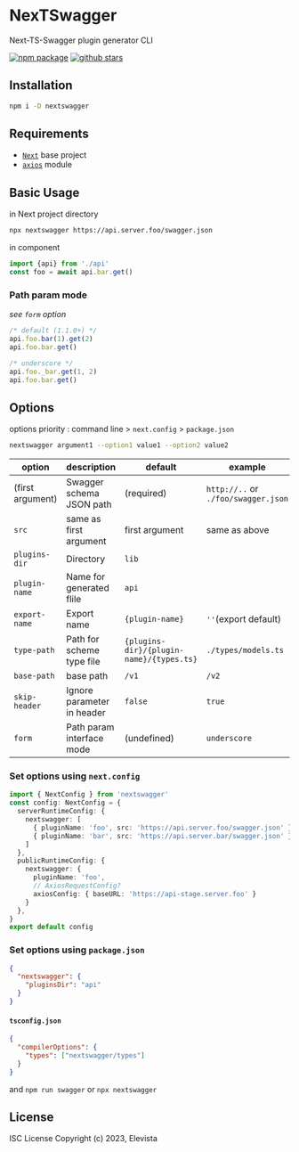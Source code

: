 # NexTSwagger
Next-TS-Swagger plugin generator CLI

[![npm package](https://img.shields.io/npm/v/nextswagger.svg?maxAge=2592000&style=flat-square)](https://www.npmjs.com/package/nextswagger)
[![github stars](https://img.shields.io/github/stars/Elevista/nextswagger?style=social)](https://github.com/Elevista/nextswagger)

## Installation
```sh
npm i -D nextswagger
```

## Requirements
- [`Next`](https://nextjs.org) base project
- [`axios`](https://www.npmjs.com/package/axios) module

## Basic Usage
in Next project directory
```sh
npx nextswagger https://api.server.foo/swagger.json
```
in component
```js
import {api} from './api'
const foo = await api.bar.get()
```

### Path param mode

*see `form` option*

```js
/* default (1.1.0+) */
api.foo.bar(1).get(2)
api.foo.bar.get()

/* underscore */
api.foo._bar.get(1, 2)
api.foo.bar.get()
```

## Options

options priority : command line > `next.config` > `package.json`

```sh
nextswagger argument1 --option1 value1 --option2 value2
```

| option           | description                | default                                  | example                             |
|------------------|----------------------------|------------------------------------------|-------------------------------------|
| (first argument) | Swagger schema JSON path   | (required)                               | `http://..` or `./foo/swagger.json` |
| `src`            | same as first argument     | first argument                           | same as above                       |
| `plugins-dir`    | Directory                  | `lib`                                    |                                     |
| `plugin-name`    | Name for generated flile   | `api`                                    |                                     |
| `export-name`    | Export name                | `{plugin-name}`                          | `''`(export default)                |
| `type-path`      | Path for scheme type file  | `{plugins-dir}/{plugin-name}/{types.ts}` | `./types/models.ts`                 |
| `base-path`      | base path                  | `/v1`                                    | `/v2`                               |
| `skip-header`    | Ignore parameter in header | `false`                                  | `true`                              |
| `form`           | Path param interface mode  | (undefined)                              | `underscore`                        |

### Set options using `next.config`

```ts
import { NextConfig } from 'nextswagger'
const config: NextConfig = {
  serverRuntimeConfig: {
    nextswagger: [
      { pluginName: 'foo', src: 'https://api.server.foo/swagger.json' },
      { pluginName: 'bar', src: 'https://api.server.bar/swagger.json' }
    ]
  },
  publicRuntimeConfig: {
    nextswagger: {
      pluginName: 'foo',
      // AxiosRequestConfig?
      axiosConfig: { baseURL: 'https://api-stage.server.foo' }
    }
  },
}
export default config
```

### Set options using `package.json`
```json
{
  "nextswagger": {
    "pluginsDir": "api"
  }
}
```

#### `tsconfig.json`

```json
{
  "compilerOptions": {
    "types": ["nextswagger/types"]
  }
}
```



and `npm run swagger` or `npx nextswagger`


## License
ISC License
Copyright (c) 2023, Elevista
